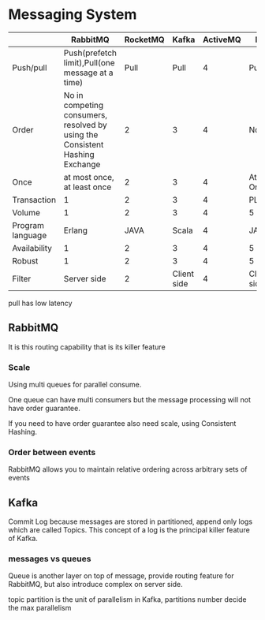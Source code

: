 # Messaging System

|    | RabbitMQ | RocketMQ | Kafka | ActiveMQ | BES |
| -- | -------- | -------- | ----- | -------- | ------ |
| Push/pull | Push(prefetch limit),Pull(one message at a time)  | Pull  | Pull | 4  | Pull |
| Order | No in competing consumers, resolved by using the Consistent Hashing Exchange  | 2  | 3  | 4  | No  |
| Once | at most once, at least once  | 2  | 3  | 4  | At least Once |
| Transaction | 1  | 2  | 3  | 4  | PL/SQL  |
| Volume | 1  | 2  | 3  | 4  | 5  |
| Program language | Erlang  | JAVA  | Scala  | 4  | JAVA  |
| Availability | 1  | 2  | 3  | 4  | 5  |
| Robust | 1  | 2  | 3  | 4  | 5  |
| Filter | Server side  | 2  | Client side  | 4  | Client side  |



pull has low latency




## RabbitMQ 


It is this routing capability that is its killer feature


### Scale

Using multi queues for parallel consume.

One queue can have multi consumers but the message processing will not have order guarantee.

If you need to have order guarantee also need scale, using Consistent Hashing. 

### Order between events

RabbitMQ allows you to maintain relative ordering across arbitrary sets of events

## Kafka

Commit Log because messages are stored in partitioned, append only logs which are called Topics. This concept of a log is the principal killer feature of Kafka.

### messages vs queues

Queue is another layer on top of message, provide routing feature for RabbitMQ, but also introduce complex on server side.


topic partition is the unit of parallelism in Kafka, partitions number decide the max parallelism

